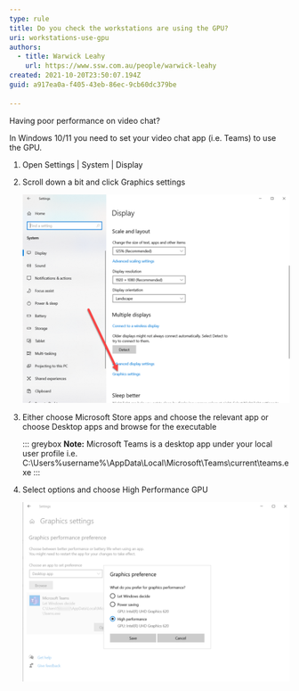 ```yaml
---
type: rule
title: Do you check the workstations are using the GPU?
uri: workstations-use-gpu
authors:
  - title: Warwick Leahy
    url: https://www.ssw.com.au/people/warwick-leahy
created: 2021-10-20T23:50:07.194Z
guid: a917ea0a-f405-43eb-86ec-9cb60dc379be

---
```


Having poor performance on video chat?

In Windows 10/11 you need to set your video chat app (i.e. Teams) to use the GPU.

<!--endintro-->

1. Open Settings | System | Display

2. Scroll down a bit and click Graphics settings

   ![Figure: Choose Graphics settings](/rules/workstations-use-gpu/graphicssettings.png)

3. Either choose Microsoft Store apps and choose the relevant app or choose Desktop apps and browse for the executable
   
   ::: greybox
   **Note:** Microsoft Teams is a desktop app under your local user profile i.e. C:\Users%username%\AppData\Local\Microsoft\Teams\current\teams.exe
   :::

4. Select options and choose High Performance GPU

   ![Figure: Choose High Performance GPU](/rules/workstations-use-gpu/graphicssettings2.png)

